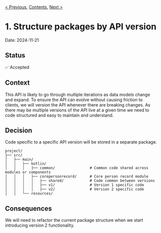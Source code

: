[< Previous](0001-structure-packages-by-api-version.md),
[Contents](README.md),
[Next >](0002-include-username-in-client-credential-token.md)

# 1. Structure packages by API version

Date: 2024-11-21

## Status

✅ Accepted

## Context

This API is likely to go through multiple iterations as data models change and expand. To ensure the 
API can evolve without causing friction to clients, we will version the API whenever there are breaking changes.
As there may be multiple versions of the API live at a given time we need to code structured and easy to maintain and understand.

## Decision

Code specific to a specific API version will be stored in a separate package.

```
project/
├── src/
│   ├── main/
│   │   ├── kotlin/
│   │   │   ├── common/                # Common code shared across modules or components
│   │   │   ├── corepersonrecord/      # Core person record module
│   │   │   │   ├── shared/            # Code common between versions
│   │   │   │   ├── v1/                # Version 1 specific code
│   │   │   │   ├── v2/                # Version 2 specific code
│   │   └── resources/                
```

## Consequences

We will need to refactor the current package structure when we start introducing version 2 functionality.



